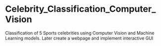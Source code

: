 # Celebrity_Classification_Computer_Vision
Classification of 5 Sports celebrities using Computer Vision and Machine Learning models. Later create a webpage and implement interactive GUI
